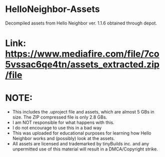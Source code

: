# HelloNeighbor-Assets
Decompiled assets from Hello Neighbor ver. 1.1.6 obtained through depot.

# Link: https://www.mediafire.com/file/7co5vssac6qe4tn/assets_extracted.zip/file

# NOTE:
- This includes the .uproject file and assets, which are almost 5 GBs in size. The ZIP compressed file is only 2.8 GBs.
- I am NOT responsible for what happens with this.
- I do not encourage to use this in a bad way
- This was uploaded for educational purposes for learning how Hello Neighbor works and (possibly) look at the assets.
- All assets are licensed and trademarked by tinyBuilds inc. and any unpermitted use of this material will result in a DMCA/Copyright strike.
